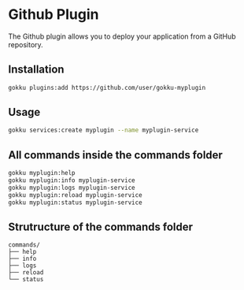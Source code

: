 # Github Plugin

The Github plugin allows you to deploy your application from a GitHub repository.

## Installation

```bash
gokku plugins:add https://github.com/user/gokku-myplugin
```

## Usage

```bash
gokku services:create myplugin --name myplugin-service
```

## All commands inside the commands folder

```bash
gokku myplugin:help
gokku myplugin:info myplugin-service
gokku myplugin:logs myplugin-service
gokku myplugin:reload myplugin-service
gokku myplugin:status myplugin-service
```

## Strutructure of the commands folder

```
commands/
├── help
├── info
├── logs
├── reload
└── status
```

